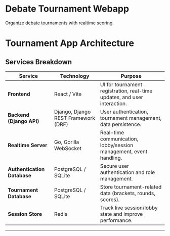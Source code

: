 # Debate Tournament Webapp
Organize debate tournaments with realtime scoring.




# Tournament App Architecture
## Services Breakdown

| Service                | Technology                               | Purpose                                                                 |
|------------------------|------------------------------------------|-------------------------------------------------------------------------|
| **Frontend**            | React / Vite                          | UI for tournament registration, real-time updates, and user interaction. |
| **Backend (Django API)**| Django, Django REST Framework (DRF)      | User authentication, tournament management, data persistence.           |
| **Realtime Server**     | Go, Gorilla WebSocket                    | Real-time communication, lobby/session management, event handling.      |
| **Authentication Database**       | PostgreSQL / SQLite                      | Secure user authentication and role management.                        |
| **Tournament Database**       | PostgreSQL / SQLite                      | Store tournament-related data (brackets, rounds, scores).               |
| **Session Store**       | Redis                        | Track live session/lobby state and improve performance.                 |

---

